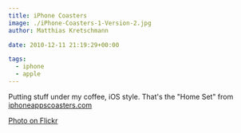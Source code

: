 ```yaml
---
title: iPhone Coasters
image: ./iPhone-Coasters-1-Version-2.jpg
author: Matthias Kretschmann

date: 2010-12-11 21:19:29+00:00

tags:
  - iphone
  - apple
---
```


Putting stuff under my coffee, iOS style. That's the "Home Set" from [iphoneappscoasters.com](http://iphoneappscoasters.com)

[Photo on Flickr](http://www.flickr.com/photos/krema/5252227652)
